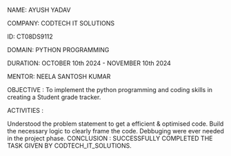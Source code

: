 NAME: AYUSH YADAV

COMPANY: CODTECH IT SOLUTIONS

ID: CT08DS9112

DOMAIN: PYTHON PROGRAMMING

DURATION: OCTOBER 10th 2024 - NOVEMBER 10th 2024

MENTOR: NEELA SANTOSH KUMAR

OBJECTIVE : To implement the python programming and coding skills in creating a Student grade tracker.

ACTIVITIES :

Understood the problem statement to get a efficient & optimised code.
Build the necessary logic to clearly frame the code.
Debbuging were ever needed in the project phase. CONCLUSION : SUCCESSFULLY COMPLETED THE TASK GIVEN BY CODTECH_IT_SOLUTIONS.
